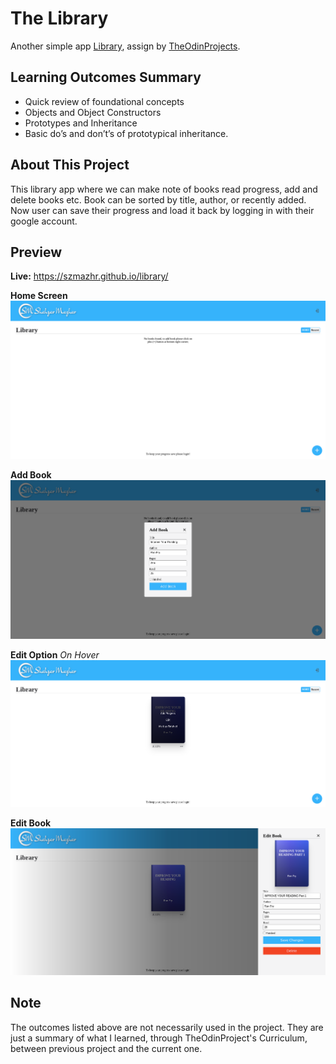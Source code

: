 # The Library
Another simple app [Library](https://www.theodinproject.com/lessons/node-path-javascript-library), assign by [TheOdinProjects](https://www.theodinproject.com).

## Learning Outcomes Summary
- Quick review of foundational concepts
- Objects and Object Constructors
- Prototypes and Inheritance
- Basic do’s and don’t’s of prototypical inheritance.

## About This Project
This library app where we can make note of books read progress, add and delete books etc. Book can be sorted by title, author, or recently added. Now user can save their progress and load it back by logging in with their google account.


## Preview
**Live:** https://szmazhr.github.io/library/

**Home Screen**
![Home Screen](./img/home.png 'Empty Home Screen')

**Add Book**
![Add Book](./img/add-book.png 'Add Book Form')

**Edit Option** *On Hover* 
![Edit Option](./img/edit-options.png 'Edit Options')

**Edit Book**
![Edit Book](./img/edit-book.png 'Edit Book Form')

## Note
The outcomes listed above are not necessarily used in the project. They are just a summary of what I learned, through TheOdinProject's Curriculum, between previous project and the current one.